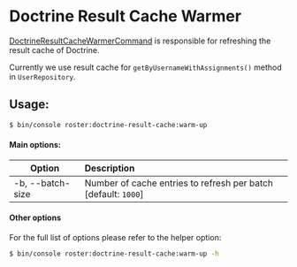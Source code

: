# Doctrine Result Cache Warmer

[DoctrineResultCacheWarmerCommand](../../src/Command/Cache/DoctrineResultCacheWarmerCommand.php) is responsible for refreshing the result cache of Doctrine.

Currently we use result cache for `getByUsernameWithAssignments()` method in `UserRepository`.

## Usage:
```bash
$ bin/console roster:doctrine-result-cache:warm-up
```
#### Main options:

| Option | Description |
| ------------- |:-------------|
| -b, --batch-size | Number of cache entries to refresh per batch [default: `1000`] |

#### Other options

For the full list of options please refer to the helper option:
```bash
$ bin/console roster:doctrine-result-cache:warm-up -h
```